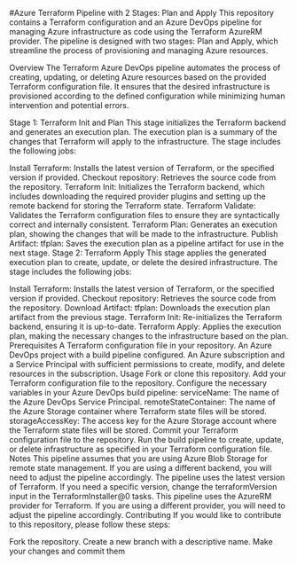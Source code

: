 #Azure Terraform Pipeline with 2 Stages: Plan and Apply
This repository contains a Terraform configuration and an Azure DevOps pipeline for managing Azure infrastructure as code using the Terraform AzureRM provider. The pipeline is designed with two stages: Plan and Apply, which streamline the process of provisioning and managing Azure resources.

Overview
The Terraform Azure DevOps pipeline automates the process of creating, updating, or deleting Azure resources based on the provided Terraform configuration file. It ensures that the desired infrastructure is provisioned according to the defined configuration while minimizing human intervention and potential errors.

Stage 1: Terraform Init and Plan
This stage initializes the Terraform backend and generates an execution plan. The execution plan is a summary of the changes that Terraform will apply to the infrastructure. The stage includes the following jobs:

Install Terraform: Installs the latest version of Terraform, or the specified version if provided.
Checkout repository: Retrieves the source code from the repository.
Terraform Init: Initializes the Terraform backend, which includes downloading the required provider plugins and setting up the remote backend for storing the Terraform state.
Terraform Validate: Validates the Terraform configuration files to ensure they are syntactically correct and internally consistent.
Terraform Plan: Generates an execution plan, showing the changes that will be made to the infrastructure.
Publish Artifact: tfplan: Saves the execution plan as a pipeline artifact for use in the next stage.
Stage 2: Terraform Apply
This stage applies the generated execution plan to create, update, or delete the desired infrastructure. The stage includes the following jobs:

Install Terraform: Installs the latest version of Terraform, or the specified version if provided.
Checkout repository: Retrieves the source code from the repository.
Download Artifact: tfplan: Downloads the execution plan artifact from the previous stage.
Terraform Init: Re-initializes the Terraform backend, ensuring it is up-to-date.
Terraform Apply: Applies the execution plan, making the necessary changes to the infrastructure based on the plan.
Prerequisites
A Terraform configuration file in your repository.
An Azure DevOps project with a build pipeline configured.
An Azure subscription and a Service Principal with sufficient permissions to create, modify, and delete resources in the subscription.
Usage
Fork or clone this repository.
Add your Terraform configuration file to the repository.
Configure the necessary variables in your Azure DevOps build pipeline:
serviceName: The name of the Azure DevOps Service Principal.
remoteStateContainer: The name of the Azure Storage container where Terraform state files will be stored.
storageAccessKey: The access key for the Azure Storage account where the Terraform state files will be stored.
Commit your Terraform configuration file to the repository.
Run the build pipeline to create, update, or delete infrastructure as specified in your Terraform configuration file.
Notes
This pipeline assumes that you are using Azure Blob Storage for remote state management. If you are using a different backend, you will need to adjust the pipeline accordingly.
The pipeline uses the latest version of Terraform. If you need a specific version, change the terraformVersion input in the TerraformInstaller@0 tasks.
This pipeline uses the AzureRM provider for Terraform. If you are using a different provider, you will need to adjust the pipeline accordingly.
Contributing
If you would like to contribute to this repository, please follow these steps:

Fork the repository.
Create a new branch with a descriptive name.
Make your changes and commit them
